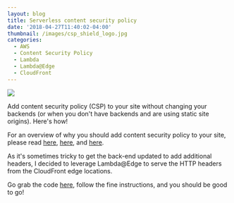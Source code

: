 ```yaml
---
layout: blog
title: Serverless content security policy
date: '2018-04-27T11:40:02-04:00'
thumbnail: /images/csp_shield_logo.jpg
categories:
  - AWS
  - Content Security Policy
  - Lambda
  - Lambda@Edge
  - CloudFront
---
```

![](/images/csp_shield_logo.jpg)

Add content security policy (CSP) to your site without changing your backends (or when you don't have backends and are using static site origins). Here's how!

<!--more-->

For an overview of why you should add content security policy to your site, please read [here](https://developers.google.com/web/fundamentals/security/csp/), [here](https://developer.mozilla.org/en-US/docs/Web/HTTP/CSP), and [here](https://csp.withgoogle.com/docs/why-csp.html).

As it's sometimes tricky to get the back-end updated to add additional headers, I decided to leverage Lambda@Edge to serve the HTTP headers from the CloudFront edge locations.

Go grab the code [here](https://github.com/marksteele/serverless-csp), follow the fine instructions, and you should be good to go!
